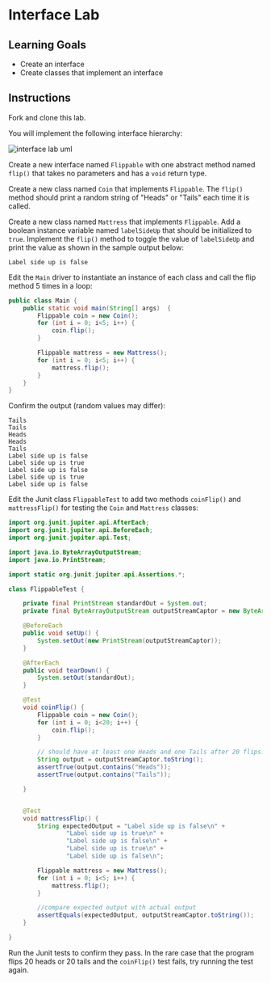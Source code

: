 # Interface Lab

## Learning Goals

- Create an interface
- Create classes that implement an interface

## Instructions

Fork and clone this lab.

You will implement the following interface hierarchy:

![interface lab uml](https://curriculum-content.s3.amazonaws.com/6677/pillars/interface_lab_uml.png)

Create a new interface named `Flippable` with one abstract method named `flip()` that
takes no parameters and has a `void` return type.

Create a new class named `Coin` that implements `Flippable`.  The `flip()` method should
print a random string of "Heads" or "Tails" each time it is called.

Create a new class named `Mattress` that implements `Flippable`. Add a boolean instance
variable named `labelSideUp` that should be initialized to `true`.  Implement the `flip()`
method to toggle the value of `labelSideUp` and print the value as shown in the sample output below:

```text
Label side up is false
```

Edit the `Main` driver to instantiate an instance of each class and call the flip method 5 times in a
loop:

```java
public class Main {
	public static void main(String[] args)  {
		Flippable coin = new Coin();
		for (int i = 0; i<5; i++) {
			coin.flip();
		}

		Flippable mattress = new Mattress(); 
		for (int i = 0; i<5; i++) {
			mattress.flip();
		}
	}
}
```

Confirm the output (random values may differ):

```text
Tails
Tails
Heads
Heads
Tails
Label side up is false
Label side up is true
Label side up is false
Label side up is true
Label side up is false
```


Edit the Junit class `FlippableTest` to add two methods `coinFlip()` and `mattressFlip()`
for testing the `Coin` and `Mattress` classes:

```java
import org.junit.jupiter.api.AfterEach;
import org.junit.jupiter.api.BeforeEach;
import org.junit.jupiter.api.Test;

import java.io.ByteArrayOutputStream;
import java.io.PrintStream;

import static org.junit.jupiter.api.Assertions.*;

class FlippableTest {

    private final PrintStream standardOut = System.out;
    private final ByteArrayOutputStream outputStreamCaptor = new ByteArrayOutputStream();

    @BeforeEach
    public void setUp() {
        System.setOut(new PrintStream(outputStreamCaptor));
    }

    @AfterEach
    public void tearDown() {
        System.setOut(standardOut);
    }

    @Test
    void coinFlip() {
        Flippable coin = new Coin();
        for (int i = 0; i<20; i++) {
            coin.flip();
        }

        // should have at least one Heads and one Tails after 20 flips.
        String output = outputStreamCaptor.toString();
        assertTrue(output.contains("Heads"));
        assertTrue(output.contains("Tails"));

    }


    @Test
    void mattressFlip() {
        String expectedOutput = "Label side up is false\n" +
                "Label side up is true\n" +
                "Label side up is false\n" +
                "Label side up is true\n" +
                "Label side up is false\n";

        Flippable mattress = new Mattress();
        for (int i = 0; i<5; i++) {
            mattress.flip();
        }

        //compare expected output with actual output
        assertEquals(expectedOutput, outputStreamCaptor.toString());
    }

}
```

Run the Junit tests to confirm they pass.  In the rare case that the
program flips 20 heads or 20 tails and the `coinFlip()` test fails,
try running the test again.
